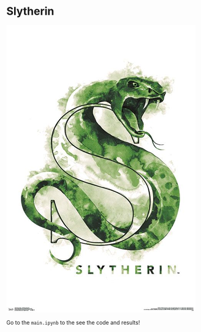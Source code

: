 # Slytherin

![Spooky Snake](docs/snake.jpg)

Go to the `main.ipynb` to the see the code and results!